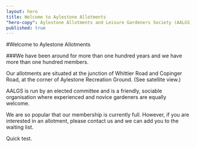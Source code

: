 ```yaml
---
layout: hero
title: Welcome to Aylestone Allotments
"hero-copy": Aylestone Allotments and Leisure Gardeners Society (AALGS) is one of the oldest allotment societies in Leicester.
published: true
---
```



#Welcome to Aylestone Allotments

###We have been around for more than one hundred years and we have more than one hundred members.

Our allotments are situated at the junction of Whittier Road and Copinger Road, at the corner of Aylestone Recreation Ground. (See satellite view.)

AALGS is run by an elected committee and is a friendly, sociable organisation where experienced and novice gardeners are equally welcome.

We are so popular that our membership is currently full. However, if you are interested in an allotment, please contact us and we can add you to the waiting list.

Quick test.